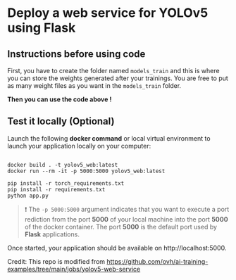 # Deploy a web service for YOLOv5 using Flask

## Instructions before using code

First, you have to create the folder named `models_train` and this is where you can store the weights generated after your trainings. You are free to put as many weight files as you want in the `models_train` folder.

**Then you can use the code above !**


## Test it locally (Optional)

Launch the following **docker command** or local virtual environment to launch your application locally on your computer:

```console

docker build . -t yolov5_web:latest
docker run --rm -it -p 5000:5000 yolov5_web:latest
```
```console
pip install -r torch_requirements.txt
pip install -r requirements.txt
python app.py
```

> :heavy_exclamation_mark: The `-p 5000:5000` argument indicates that you want to execute a port rediction from the port **5000** of your local machine into the port **5000** of the docker container. The port **5000** is the default port used by **Flask** applications.
>


Once started, your application should be available on http://localhost:5000.


Credit:
This repo is modified from https://github.com/ovh/ai-training-examples/tree/main/jobs/yolov5-web-service
